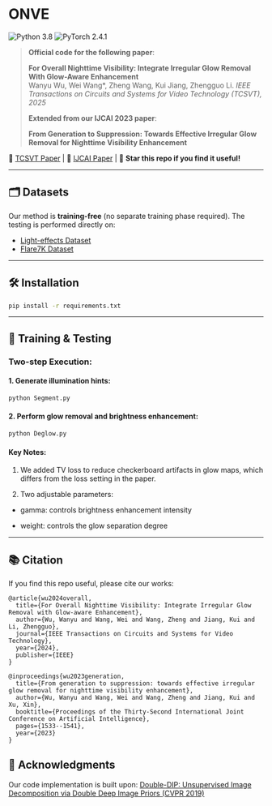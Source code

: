 # ONVE

![Python 3.8](https://img.shields.io/badge/python-3.8-blue.svg)
![PyTorch 2.4.1](https://img.shields.io/badge/pytorch-2.4.1-%23EE4C2C.svg)

> **Official code for the following paper**:
>
> **For Overall Nighttime Visibility: Integrate Irregular Glow Removal With Glow-Aware Enhancement**  
> Wanyu Wu, Wei Wang*, Zheng Wang, Kui Jiang, Zhengguo Li. 
> *IEEE Transactions on Circuits and Systems for Video Technology (TCSVT), 2025*
>
> **Extended from our IJCAI 2023 paper**:
> 
> **From Generation to Suppression: Towards Effective Irregular Glow Removal for
Nighttime Visibility Enhancement**

📄 [TCSVT Paper](https://ieeexplore.ieee.org/abstract/document/10685529) | 📄 [IJCAI Paper](https://ieeexplore.ieee.org/abstract/document/10685529) | 🌟 **Star this repo if you find it useful!**

---

## 🗂️ Datasets
Our method is **training-free** (no separate training phase required). The testing is performed directly on:
- [Light-effects Dataset](https://github.com/jinyeying/night-enhancement)
- [Flare7K Dataset](https://github.com/ykdai/Flare7K)

---

## 🛠️ Installation
```bash
pip install -r requirements.txt
```
---

## 🚀 Training & Testing

### Two-step Execution:

#### 1. Generate illumination hints:
```bash
python Segment.py
```

#### 2. Perform glow removal and brightness enhancement:
```bash
python Deglow.py
```
#### Key Notes:
1. We added TV loss to reduce checkerboard artifacts in glow maps, which differs from the loss setting in the paper.

2. Two adjustable parameters:

- gamma: controls brightness enhancement intensity

- weight: controls the glow separation degree

---

## 📚 Citation
If you find this repo useful, please cite our works:
```
@article{wu2024overall,
  title={For Overall Nighttime Visibility: Integrate Irregular Glow Removal with Glow-aware Enhancement},
  author={Wu, Wanyu and Wang, Wei and Wang, Zheng and Jiang, Kui and Li, Zhengguo},
  journal={IEEE Transactions on Circuits and Systems for Video Technology},
  year={2024},
  publisher={IEEE}
}

@inproceedings{wu2023generation,
  title={From generation to suppression: towards effective irregular glow removal for nighttime visibility enhancement},
  author={Wu, Wanyu and Wang, Wei and Wang, Zheng and Jiang, Kui and Xu, Xin},
  booktitle={Proceedings of the Thirty-Second International Joint Conference on Artificial Intelligence},
  pages={1533--1541},
  year={2023}
}
```

## 🙏 Acknowledgments
Our code implementation is built upon:
[Double-DIP: Unsupervised Image Decomposition via Double Deep Image Priors (CVPR 2019)](https://openaccess.thecvf.com/content_CVPR_2019/papers/Gandelsman_Double-DIP_Unsupervised_Image_Decomposition_via_Coupled_Deep-Image-Priors_CVPR_2019_paper.pdf)

